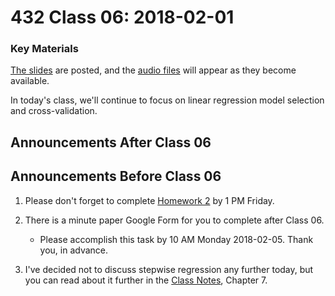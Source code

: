 # 432 Class 06: 2018-02-01

### Key Materials

[The slides](https://github.com/THOMASELOVE/432-2018/tree/master/slides/class06) are posted, and the [audio files](https://github.com/THOMASELOVE/432-2018/tree/master/slides/class06) will appear as they become available.

In today's class, we'll continue to focus on linear regression model selection and cross-validation. 

## Announcements After Class 06

## Announcements Before Class 06

1. Please don't forget to complete [Homework 2](https://github.com/THOMASELOVE/432-2018/tree/master/assignments/hw2) by 1 PM Friday.

2. There is a minute paper Google Form for you to complete after Class 06. 
    - Please accomplish this task by 10 AM Monday 2018-02-05. Thank you, in advance.

3. I've decided not to discuss stepwise regression any further today, but you can read about it further in the [Class Notes](https://thomaselove.github.io/432-notes/), Chapter 7.
